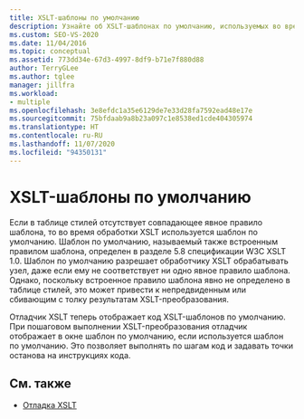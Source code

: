 ```yaml
---
title: XSLT-шаблоны по умолчанию
description: Узнайте об XSLT-шаблонах по умолчанию, используемых во время обработки XSLT, если в таблице стилей отсутствует совпадающее явное правило шаблона.
ms.custom: SEO-VS-2020
ms.date: 11/04/2016
ms.topic: conceptual
ms.assetid: 773dd34e-67d3-4997-8df9-b71e7f880d88
author: TerryGLee
ms.author: tglee
manager: jillfra
ms.workload:
- multiple
ms.openlocfilehash: 3e8efdc1a35e6129de7e33d28fa7592ead48e17e
ms.sourcegitcommit: 75bfdaab9a8b23a097c1e8538ed1cde404305974
ms.translationtype: HT
ms.contentlocale: ru-RU
ms.lasthandoff: 11/07/2020
ms.locfileid: "94350131"
---
```

# <a name="xslt-default-templates"></a>XSLT-шаблоны по умолчанию

Если в таблице стилей отсутствует совпадающее явное правило шаблона, то во время обработки XSLT используется шаблон по умолчанию. Шаблон по умолчанию, называемый также встроенным правилом шаблона, определен в разделе  5.8 спецификации W3C XSLT 1.0. Шаблон по умолчанию разрешает обработчику XSLT обрабатывать узел, даже если ему не соответствует ни одно явное правило шаблона. Однако, поскольку встроенное правило шаблона явно не определено в таблице стилей, это может привести к непредвиденным или сбивающим с толку результатам XSLT-преобразования.

Отладчик XSLT теперь отображает код XSLT-шаблонов по умолчанию. При пошаговом выполнении XSLT-преобразования отладчик отображает в окне шаблон по умолчанию, если используется шаблон по умолчанию. Это позволяет выполнять по шагам код и задавать точки останова на инструкциях кода.

## <a name="see-also"></a>См. также

- [Отладка XSLT](../xml-tools/debugging-xslt.md)
